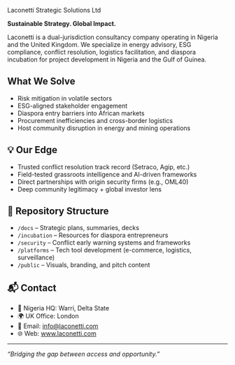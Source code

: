  Laconetti Strategic Solutions Ltd

**Sustainable Strategy. Global Impact.**

Laconetti is a dual-jurisdiction consultancy company operating in Nigeria and the United Kingdom. We specialize in energy advisory, ESG compliance, conflict resolution, logistics facilitation, and diaspora incubation for project development in Nigeria and the Gulf of Guinea.

##  What We Solve

- Risk mitigation in volatile sectors
- ESG-aligned stakeholder engagement
- Diaspora entry barriers into African markets
- Procurement inefficiencies and cross-border logistics
- Host community disruption in energy and mining operations

## 💡 Our Edge

- Trusted conflict resolution track record (Setraco, Agip, etc.)
- Field-tested grassroots intelligence and AI-driven frameworks
- Direct partnerships with origin security firms (e.g., OML40)
- Deep community legitimacy + global investor lens

## 📁 Repository Structure

- `/docs` – Strategic plans, summaries, decks
- `/incubation` – Resources for diaspora entrepreneurs
- `/security` – Conflict early warning systems and frameworks
- `/platforms` – Tech tool development (e-commerce, logistics, surveillance)
- `/public` – Visuals, branding, and pitch content

## 📬 Contact

- 📍 Nigeria HQ: Warri, Delta State
- 🌍 UK Office: London
- 📧 Email: info@laconetti.com
- 🌐 Web: www.laconetti.com

---
*“Bridging the gap between access and opportunity.”*
